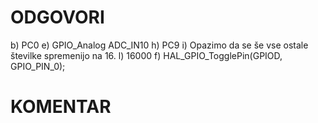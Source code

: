 # ODGOVORI

b) PC0
e) GPIO_Analog ADC_IN10
h) PC9
i) Opazimo da se še vse ostale številke spremenijo na 16.
l) 16000
f) HAL_GPIO_TogglePin(GPIOD, GPIO_PIN_0);

# KOMENTAR

